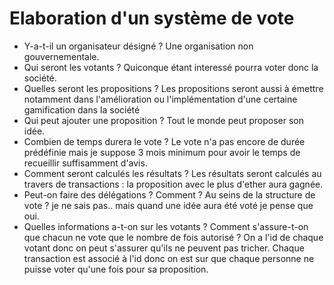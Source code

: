 # Elaboration d'un système de vote
- Y-a-t-il un organisateur désigné ?
Une organisation non gouvernementale.
- Qui seront les votants ?
Quiconque étant interessé pourra voter donc la société.
- Quelles seront les propositions ?
Les propositions seront aussi à émettre notamment dans l'amélioration ou l'implémentation d'une certaine gamification dans la société
- Qui peut ajouter une proposition ?
Tout le monde peut proposer son idée.
- Combien de temps durera le vote ?
Le vote n'a pas encore de durée prédéfinie mais je suppose 3 mois minimum pour avoir le temps de recueillir suffisamment d'avis.
- Comment seront calculés les résultats ?
Les résultats seront calculés au travers de transactions : la proposition avec le plus d'ether aura gagnée.
- Peut-on faire des délégations ? Comment ?
Au seins de la structure de vote ? je ne sais pas.. mais quand une idée aura été voté je pense que oui.
- Quelles informations a-t-on sur les votants ? Comment s'assure-t-on que chacun ne vote que le nombre de fois autorisé ? 
On a l'id de chaque votant donc on peut s'assurer qu'ils ne peuvent pas tricher. Chaque transaction est associé à l'id donc on est sur que chaque personne ne puisse voter qu'une fois pour sa proposition.
